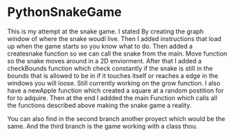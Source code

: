 # PythonSnakeGame

This is my attempt at the snake game. I stated By creating the graph window of where the snake woudl live. Then I added instructions that load up when the game starts so you know what to do. 
Then added a createsnake function so we can call the snake from the main. Move function so the snake moves around in a 2D enviorment. After that
I added a checkBounds function which check constantly if the snake is still in the bounds that is allowed to be in if it touches itself or
reaches a edge in the windows you will loose. Still currently working on the grow function. I also have a newApple function which created a square at a random postition for for to adquire. 
Then at the end I addded the main Function which calls all the functions described above making the snake game a reality.

You can also find in the second branch another proyect which would be the same. And the third branch is the game working with a class thou.
